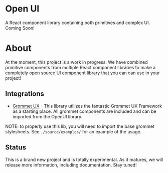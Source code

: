 # Open UI
A React component library containing both primitives and complex UI. Coming Soon!

# About
At the moment, this project is a work in progress.  We have combined primitive components from multiple React component libraries to make a completely open source UI component library that you can can use in your project!

## Integrations
- [Grommet UX](https://grommet.github.io/) - This library utilizes the fantastic Grommet UX Framework as a starting place. All grommet components are included and can be imported from the OpenUI library.

NOTE: to properly use this lib, you will need to import the base grommet stylesheets.  See `./source/examples/` for an example of the usage.

## Status
This is a brand new project and is totally experimental.  As it matures, we will release more information, including documentation.  Stay tuned!

